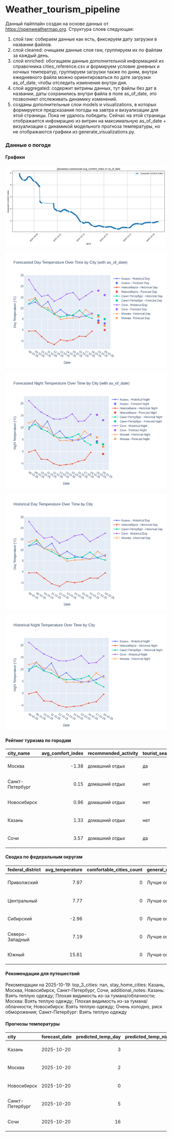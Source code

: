 # Weather_tourism_pipeline
Данный пайплайн создан на основе данных от https://openweathermap.org.
Структура слоев следующая:
  1) слой raw: 
  собираем данные как есть, фиксируем дату загрузки в названии файлов.
  2) слой cleaned:
  очищаем данные слоя raw, группируем их по файлам за каждый день.
  3) слой enriched:
  обогащаем данные дополнительной информацией из справочника cities_reference.csv и формируем условие дневных и ночных температур,
  группируем загрузки также по дням, внутри ежедневного файла можно ориентироваться по дате загрузки as_of_date, чтобы отследить изменения внутри дня.
  4) слой aggregated:
   содержит витрины данных, тут файлы без дат в названии, даты сохранились внутри файла в поле as_of_date, это позволняет отслеживать динамику изменений.
  6) созданы дополнительные слои models и visualizations, в которых формируется предсказания погоды на завтра и визуализации для этой страницы.
  Пока не удалось победить: Сейчас на этой страницы отображается инфомрацию из витрин на максимальную as_of_date + визуализации с динамикой модельного прогноза температуры, 
  но не отображаются графики из generate_visualizations.py.
<!-- WEATHER DATA START -->
### Данные о погоде

#### Графики
![Comfort Index Trend](data/visualizations/comfort_index_trend.png)

![Forecasted Day Temperature](data/visualizations/forecasted_day_temperature.png)

![Forecasted Night Temperature](data/visualizations/forecasted_night_temperature.png)

![Historical Day Temperature](data/visualizations/historical_day_temperature.png)

![Historical Night Temperature](data/visualizations/historical_night_temperature.png)

#### Рейтинг туризма по городам
| city_name       |   avg_comfort_index | recommended_activity   | tourist_season_match   | tourism_season   | tour_recommendation       | as_of_date          |
|:----------------|--------------------:|:-----------------------|:-----------------------|:-----------------|:--------------------------|:--------------------|
| Москва          |               -1.38 | домашний отдых         | да                     | Круглогодично    | домашний отдых в сезон    | 2025-10-19 14:38:00 |
| Санкт-Петербург |                0.15 | домашний отдых         | нет                    | Май-Сентябрь     | домашний отдых вне сезона | 2025-10-19 14:38:00 |
| Новосибирск     |                0.96 | домашний отдых         | нет                    | Июнь-Август      | домашний отдых вне сезона | 2025-10-19 14:38:00 |
| Казань          |                1.33 | домашний отдых         | нет                    | Май-Сентябрь     | домашний отдых вне сезона | 2025-10-19 14:38:00 |
| Сочи            |                3.57 | домашний отдых         | да                     | Май-Октябрь      | домашний отдых в сезон    | 2025-10-19 14:38:00 |

#### Сводка по федеральным округам
| federal_district   |   avg_temperature |   comfortable_cities_count | general_recommendation   | as_of_date          |
|:-------------------|------------------:|---------------------------:|:-------------------------|:--------------------|
| Приволжский        |              7.97 |                          0 | Лучше остаться дома      | 2025-10-19 14:38:00 |
| Центральный        |              7.77 |                          0 | Лучше остаться дома      | 2025-10-19 14:38:00 |
| Сибирский          |             -2.96 |                          0 | Лучше остаться дома      | 2025-10-19 14:38:00 |
| Северо-Западный    |              7.19 |                          0 | Лучше остаться дома      | 2025-10-19 14:38:00 |
| Южный              |             15.61 |                          0 | Лучше остаться дома      | 2025-10-19 14:38:00 |

#### Рекомендации для путешествий
Рекомендации на 2025-10-19: top_3_cities: nan, stay_home_cities: Казань, Москва, Новосибирск, Санкт-Петербург, Сочи, additional_notes: Казань: Взять теплую одежду; Плохая видимость из-за тумана/облачности; Москва: Взять теплую одежду; Плохая видимость из-за тумана/облачности; Новосибирск: Взять теплую одежду; Очень холодно, риск обморожения; Санкт-Петербург: Взять теплую одежду

#### Прогнозы температуры
| city            | forecast_date   |   predicted_temp_day |   predicted_temp_night | model_type       | as_of_date          |
|:----------------|:----------------|---------------------:|-----------------------:|:-----------------|:--------------------|
| Казань          | 2025-10-20      |                    3 |                      2 | LinearRegression | 2025-10-19 14:38:12 |
| Москва          | 2025-10-20      |                    2 |                      2 | LinearRegression | 2025-10-19 14:38:12 |
| Новосибирск     | 2025-10-20      |                    0 |                     -1 | LinearRegression | 2025-10-19 14:38:12 |
| Санкт-Петербург | 2025-10-20      |                    5 |                      3 | LinearRegression | 2025-10-19 14:38:12 |
| Сочи            | 2025-10-20      |                   16 |                     13 | LinearRegression | 2025-10-19 14:38:12 |


<!-- WEATHER DATA END -->
